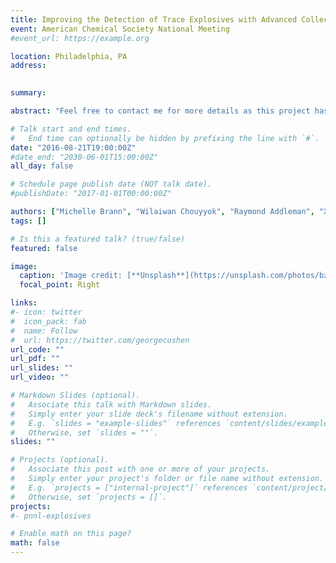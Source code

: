 ```yaml
---
title: Improving the Detection of Trace Explosives with Advanced Collection Materials (Poster)
event: American Chemical Society National Meeting
#event_url: https://example.org

location: Philadelphia, PA
address:
 

summary: 

abstract: "Feel free to contact me for more details as this project has not been published"

# Talk start and end times.
#   End time can optionally be hidden by prefixing the line with `#`.
date: "2016-08-21T19:00:00Z"
#date_end: "2030-06-01T15:00:00Z"
all_day: false

# Schedule page publish date (NOT talk date).
#publishDate: "2017-01-01T00:00:00Z"

authors: ["Michelle Brann", "Wilaiwan Chouyyok", "Raymond Addleman", "Xiaohong Li", "Robert Ewing", "David Atkinson"]
tags: []

# Is this a featured talk? (true/false)
featured: false

image:
  caption: 'Image credit: [**Unsplash**](https://unsplash.com/photos/bzdhc5b3Bxs)'
  focal_point: Right

links:
#- icon: twitter
#  icon_pack: fab
#  name: Follow
#  url: https://twitter.com/georgecushen
url_code: ""
url_pdf: ""
url_slides: ""
url_video: ""

# Markdown Slides (optional).
#   Associate this talk with Markdown slides.
#   Simply enter your slide deck's filename without extension.
#   E.g. `slides = "example-slides"` references `content/slides/example-slides.md`.
#   Otherwise, set `slides = ""`.
slides: ""

# Projects (optional).
#   Associate this post with one or more of your projects.
#   Simply enter your project's folder or file name without extension.
#   E.g. `projects = ["internal-project"]` references `content/project/deep-learning/index.md`.
#   Otherwise, set `projects = []`.
projects:
#- pnnl-explosives

# Enable math on this page?
math: false
---
```



